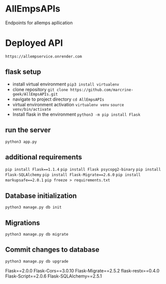 # AllEmpsAPIs
Endpoints for allemps apllication

# Deployed API
`https://allempservice.onrender.com`

## flask setup
- install virtual environment
    `pip3 install virtualenv`
- clone repository
    `git clone https://github.com/marcrine-geek/AllEmpsAPIs.git`
- navigate to project directory
    `cd AllEmpsAPIs`
- virtual environment activation
    `virtualenv venv`
    `source venv/bin/activate`
- Install flask in the environment
    `python3 -m pip install Flask`
## run the server
`python3 app.py`
## additional requirements
`pip install Flask==1.1.4`
`pip install Flask psycopg2-binary`
`pip install Flask-SQLAlchemy`
`pip install Flask-Migrate==2.6.0`
`pip install markupsafe==2.0.1`
`pip freeze > requirements.txt`

## Database initialization
`python3 manage.py db init`

## Migrations
`python3 manage.py db migrate`

## Commit changes to database
`python3 manage.py db upgrade`


Flask==2.0.0
Flask-Cors==3.0.10
Flask-Migrate==2.5.2
flask-restx==0.4.0
Flask-Script==2.0.6
Flask-SQLAlchemy==2.5.1
